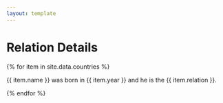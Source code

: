 ```yaml
---
layout: template
---
```


# Relation Details

{% for item in site.data.countries %} 

{{ item.name }} was born in {{ item.year }} and he is the {{ item.relation }}.

{% endfor %}